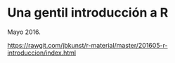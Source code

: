 # Una gentil introducción a R

Mayo 2016.

https://rawgit.com/jbkunst/r-material/master/201605-r-introduccion/index.html
